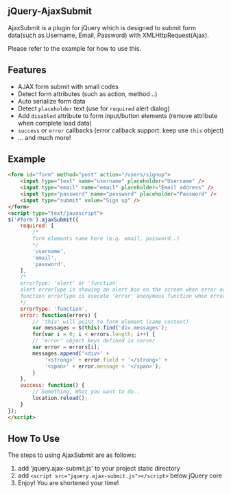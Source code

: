 ## jQuery-AjaxSubmit
AjaxSubmit is a plugin for jQuery which is designed to submit form data(such as Username, Email, Password) with XMLHttpRequest(Ajax).

Please refer to the example for how to use this.

## Features
* AJAX form submit with small codes
* Detect form attributes (such as action, method ..)
* Auto serialize form data
* Detect `placeholder` text (use for `required` alert dialog)
* Add `disabled` attribute to form input/button elements (remove attribute when complete load data)
* `success` or `error` callbacks (error callback support: keep use `this` object)
* ... and much more!

## Example
```html
<form id="form" method="post" action="/users/signup">
	<input type="text" name="username" placeholder="Username" />
    <input type="email" name="email" placeholder="Email address" />
    <input type="password" name="password" placeholder="Password" />
    <input type="submit" value="Sign up" />
</form>
<script type="text/javascript">
$('#form').ajaxSubmit({
	required: [
    	/*
        form elements name here (e.g. email, password..)
        */
        'username',
        'email',
        'password',
    ],
    /*
    errorType: 'alert' or 'function'
    alert errorType is showing an alert box on the screen when error occurs.
    function errorType is execute 'error' anonymous function when error occurs.
    */
    errorType: 'function',
    error: function(errors) {
    	// 'this' will point to form element (same context)
    	var messages = $(this).find('div.messages');
        for(var i = 0; i < errors.length; i++) {
        // 'error' object keys defined in server
        var error = errors[i];
        messages.append('<div>' +
        	'<strong>' + error.field + '</strong>' +
            '<span>' + error.message + '</span>');
        }
    },
    success: function() {
    	// Something, What you want to do..
        location.reload();
    }
});
</script>
```

## How To Use
The steps to using AjaxSubmit are as follows:
1. add 'jquery.ajax-submit.js' to your project static directory
2. add `<script src="jquery.ajax-submit.js"></script>` below jQuery core
3. Enjoy! You are shortened your time!